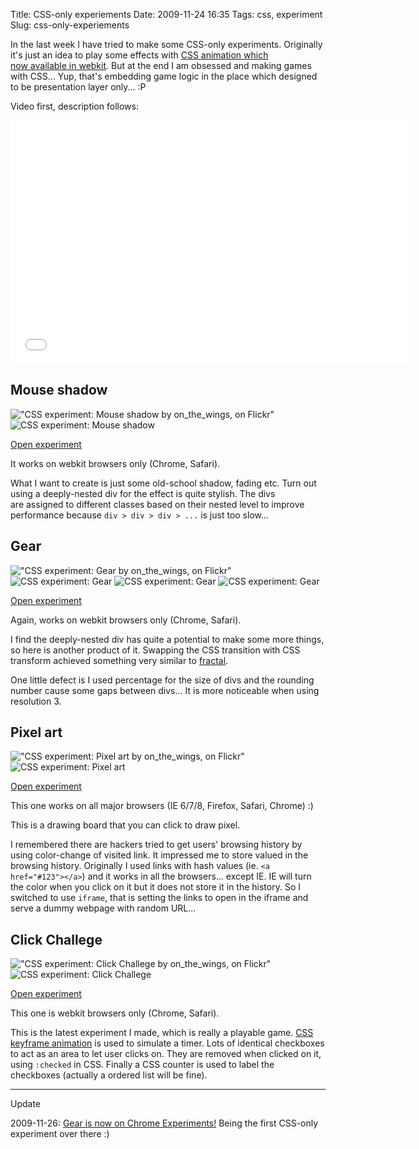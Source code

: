 Title: CSS-only experiements
Date: 2009-11-24 16:35
Tags: css, experiment
Slug: css-only-experiements

In the last week I have tried to make some CSS-only experiments.
Originally it's just an idea to play some effects with [CSS animation
which now available in webkit][]. But at the end I am obsessed and
making games with CSS... Yup, that's embedding game logic in the place
which designed to be presentation layer only... :P

Video first, description follows:

<iframe width="640" height="390" src="//www.youtube.com/embed/ec2pz_GqWEw" frameborder="0" allowfullscreen></iframe>

## Mouse shadow

!["CSS experiment: Mouse shadow by on_the_wings, on Flickr"](http://farm3.staticflickr.com/2777/4129811385_f698cbc966_m.jpg) ![CSS experiment: Mouse shadow][1]

[Open experiment][]

It works on webkit browsers only (Chrome, Safari).

What I want to create is just some old-school shadow, fading etc. Turn
out using a deeply-nested div for the effect is quite stylish. The divs
are assigned to different classes based on their nested level to improve
performance because `div > div > div > ...` is just too slow...

## Gear

!["CSS experiment: Gear by on_the_wings, on Flickr"](http://farm3.staticflickr.com/2513/4130576756_d12b7ee3e5_m.jpg) ![CSS experiment: Gear][2] ![CSS experiment: Gear][3] ![CSS experiment: Gear][4]

[Open experiment][5]

Again, works on webkit browsers only (Chrome, Safari).

I find the deeply-nested div has quite a potential to make some more
things, so here is another product of it. Swapping the CSS transition
with CSS transform achieved something very similar to [fractal][].

One little defect is I used percentage for the size of divs and the
rounding number cause some gaps between divs... It is
more noticeable when using resolution 3.

## Pixel art

!["CSS experiment: Pixel art by on_the_wings, on Flickr"](http://farm3.staticflickr.com/2732/4129811095_f867790c2c_m.jpg) ![CSS experiment: Pixel art][6]

[Open experiment][7]

This one works on all major browsers (IE 6/7/8, Firefox, Safari, Chrome)
:)

This is a drawing board that you can click to draw pixel.

I remembered there are hackers tried to get users' browsing history by
using color-change of visited link. It impressed me to store valued in
the browsing history. Originally I used links with hash values (ie. `<a
href="#123"></a>`) and it works in all the browsers... except IE. IE
will turn the color when you click on it but it does not store it in the
history. So I switched to use `iframe`, that is setting the links to
open in the iframe and serve a dummy webpage with random URL...

## Click Challege

 !["CSS experiment: Click Challege by on_the_wings, on Flickr"](http://farm3.staticflickr.com/2505/4130576444_f87eb8b7e4_m.jpg) ![CSS experiment: Click Challege][8]

[Open experiment][9]

This one is webkit browsers only (Chrome, Safari).

This is the latest experiment I made, which is really a playable game.
[CSS keyframe animation][] is used to simulate a timer. Lots of
identical checkboxes to act as an area to let user clicks on. They are
removed when clicked on it, using `:checked` in CSS. Finally a CSS
counter is used to label the checkboxes (actually a ordered list will be
fine).

* * * * *

Update

2009-11-26: [Gear is now on Chrome Experiments!][] Being the first
CSS-only experiment over there :)

  [CSS animation which now available in webkit]: http://webkit.org/blog/138/css-animation/
  [1]: http://farm3.staticflickr.com/2762/4130576658_4419cd860c_m.jpg
  [Open experiment]: http://blog.onthewings.net/wp-content/uploads/2009/11/css-experiment_mouse-shadow.php
  [2]: http://farm3.staticflickr.com/2694/4129811585_a120478478_m.jpg
  [3]: http://farm3.staticflickr.com/2693/4130576954_19c1d75638_m.jpg
  [4]: http://farm3.staticflickr.com/2771/4130576994_dc6d7c029f_m.jpg
  [5]: http://blog.onthewings.net/wp-content/uploads/2009/11/css-experiment_gear.php
  [fractal]: http://en.wikipedia.org/wiki/Fractal
  [6]: http://farm3.staticflickr.com/2501/4129811141_a80400e2fd_m.jpg
  [7]: http://blog.onthewings.net/wp-content/uploads/2009/11/css-experiment_pixel-art.php
  [8]: http://farm3.staticflickr.com/2721/4130576522_c6ae207426_m.jpg
  [9]: http://blog.onthewings.net/wp-content/uploads/2009/11/css-experiment_click-challenge.php
  [CSS keyframe animation]: http://webkit.org/blog/324/css-animation-2/
  [Gear is now on Chrome Experiments!]: http://www.chromeexperiments.com/detail/gear/